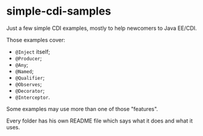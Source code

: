 simple-cdi-samples
==================

Just a few simple CDI examples, mostly to help newcomers to Java EE/CDI.

Those examples cover:

- `@Inject` itself;
- `@Producer`;
- `@Any`;
- `@Named`;
- `@Qualifier`;
- `@Observes`;
- `@Decorator`;
- `@Interceptor`.

Some examples may use more than one of those "features".

Every folder has his own README file which says what it
does and what it uses.
